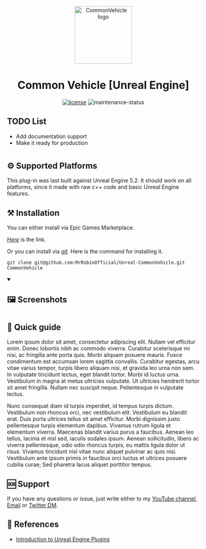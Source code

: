 <p align="center">
  <a href="#" rel="noopener" target="_blank"><img width="150" src="/Resources/Icon128.png" alt="CommonVehicle logo"></a>
</p>

<h1 align="center">Common Vehicle [Unreal Engine]</h1>

<div align="center">
  
[![license](https://img.shields.io/badge/license-MIT-blue.svg)](https://github.com/mrrobinofficial/unreal-commonvehicle/blob/HEAD/LICENSE.txt)
![maintenance-status](https://img.shields.io/badge/maintenance-passively--maintained-yellowgreen.svg)

</div>

## TODO List

* Add documentation support
* Make it ready for production

#

## ⚙️ Supported Platforms
This plug-in was last built against Unreal Engine 5.2. It should work on all platforms, since it made with raw c++ code and basic Unreal Engine features.

## ⚒️ Installation

You can either install via Epic Games Marketplace.

[*Here*](https://www.unrealengine.com/marketplace/en-US/product/mannequins-asset-pack) is the link.

Or you can install via [*git*](https://git-scm.com/). Here is the command for installing it.

```console
git clone git@github.com:MrRobinOfficial/Unreal-CommonVehicle.git CommonVehicle
```

<details open> 
    <summary><h2>🖼️ Screenshots</h2></summary>
</details>

#

## 📝 Quick guide

Lorem ipsum dolor sit amet, consectetur adipiscing elit. Nullam vel efficitur enim. Donec lobortis nibh ac commodo viverra. Curabitur scelerisque mi nisi, ac fringilla ante porta quis. Morbi aliquam posuere mauris. Fusce condimentum est accumsan lorem sagittis convallis. Curabitur egestas, arcu vitae varius tempor, turpis libero aliquam nisi, et gravida leo urna non sem. In vulputate tincidunt lectus, eget blandit tortor. Morbi id luctus urna. Vestibulum in magna at metus ultricies vulputate. Ut ultricies hendrerit tortor sit amet fringilla. Nullam nec suscipit neque. Pellentesque in vulputate lectus.

Nunc consequat diam id turpis imperdiet, id tempus turpis dictum. Vestibulum non rhoncus orci, nec vestibulum elit. Vestibulum eu blandit erat. Duis porta ultrices tellus sit amet efficitur. Morbi dignissim justo pellentesque turpis elementum dapibus. Vivamus rutrum ligula et elementum viverra. Maecenas blandit varius purus a faucibus. Aenean leo tellus, lacinia et nisl sed, iaculis sodales ipsum. Aenean sollicitudin, libero ac viverra pellentesque, odio odio rhoncus turpis, eu mattis ligula dolor ut risus. Vivamus tincidunt nisl vitae nunc aliquet pulvinar ac quis nisi. Vestibulum ante ipsum primis in faucibus orci luctus et ultrices posuere cubilia curae; Sed pharetra lacus aliquet porttitor tempus.

## 🆘 Support
If you have any questions or issue, just write either to my [YouTube channel](https://www.youtube.com/@mrrobinofficial), [Email](mailto:mrrobin123mail@gmail.com) or [Twitter DM](https://twitter.com/MrRobinOfficial).

## 🔗 References
- [Introduction to Unreal Engine Plugins](https://docs.unrealengine.com/5.0/en-US/plugins-in-unreal-engine/)
